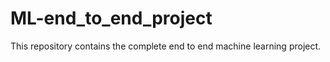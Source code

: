 # ML-end_to_end_project
This repository contains the complete end to end machine learning project. 
